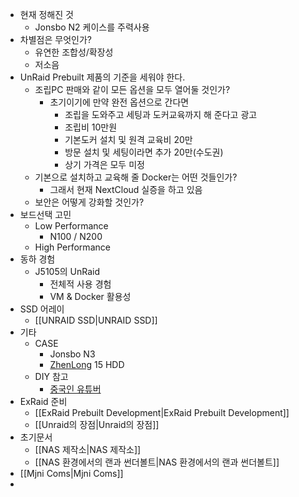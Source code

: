 - 현재 정해진 것
	- Jonsbo N2 케이스를 주력사용
- 차별점은 무엇인가?
	- 유연한 조합성/확장성
	- 저소음
- UnRaid Prebuilt 제품의 기준을 세워야 한다.
	- 조립PC 판매와 같이 모든 옵션을 모두 열어둘 것인가?
		- 초기이기에 만약 완전 옵션으로 간다면
			- 조립을 도와주고 세팅과 도커교육까지 해 준다고 광고
			- 조립비 10만원
			- 기본도커 설치 및 원격 교육비 20만
			- 방문 설치 및 세팅이라면 추가 20만(수도권)
			- 상기 가격은 모두 미정
	- 기본으로 설치하고 교육해 줄 Docker는 어떤 것들인가?
		- 그래서 현재 NextCloud 실증을 하고 있음
	- 보안은 어떻게 강화할 것인가?
- 보드선택 고민
	- Low Performance
		- N100 / N200
	- High Performance
- 동하 경험
	- J5105의 UnRaid
		- 전체적 사용 경험
		- VM & Docker 활용성
- SSD 어레이
	- [[UNRAID SSD|UNRAID SSD]]
- 기타
	- CASE
		- Jonsbo N3
		- [ZhenLong](https://www.aliexpress.com/item/1005004683211530.html?channel=twinner) 15 HDD
	- DIY 참고
		- [중국인 유튜버](https://youtu.be/J8rVga8-gYE?si=-QG7SDi1Yuhgpg-7)
- ExRaid 준비
	- [[ExRaid Prebuilt Development|ExRaid Prebuilt Development]]
	- [[Unraid의 장점|Unraid의 장점]]
- 초기문서
	- [[NAS 제작소|NAS 제작소]]
	- [[NAS 환경에서의 랜과 썬더볼트|NAS 환경에서의 랜과 썬더볼트]]
- [[Mjni Coms|Mjni Coms]]
- 

